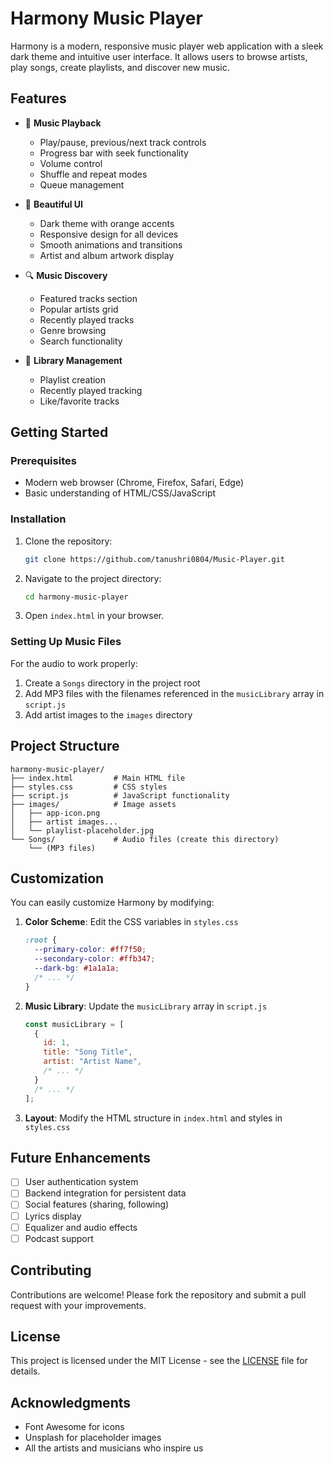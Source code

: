 # Harmony Music Player

Harmony is a modern, responsive music player web application with a sleek dark theme and intuitive user interface. It allows users to browse artists, play songs, create playlists, and discover new music.

## Features

* 🎵 **Music Playback**

  * Play/pause, previous/next track controls
  * Progress bar with seek functionality
  * Volume control
  * Shuffle and repeat modes
  * Queue management

* 🎨 **Beautiful UI**

  * Dark theme with orange accents
  * Responsive design for all devices
  * Smooth animations and transitions
  * Artist and album artwork display

* 🔍 **Music Discovery**

  * Featured tracks section
  * Popular artists grid
  * Recently played tracks
  * Genre browsing
  * Search functionality

* 📁 **Library Management**

  * Playlist creation
  * Recently played tracking
  * Like/favorite tracks

## Getting Started

### Prerequisites

* Modern web browser (Chrome, Firefox, Safari, Edge)
* Basic understanding of HTML/CSS/JavaScript

### Installation

1. Clone the repository:

   ```bash
   git clone https://github.com/tanushri0804/Music-Player.git
   ```

2. Navigate to the project directory:

   ```bash
   cd harmony-music-player
   ```

3. Open `index.html` in your browser.

### Setting Up Music Files

For the audio to work properly:

1. Create a `Songs` directory in the project root
2. Add MP3 files with the filenames referenced in the `musicLibrary` array in `script.js`
3. Add artist images to the `images` directory

## Project Structure

```
harmony-music-player/
├── index.html         # Main HTML file
├── styles.css         # CSS styles
├── script.js          # JavaScript functionality
├── images/            # Image assets
│   ├── app-icon.png
│   ├── artist images...
│   └── playlist-placeholder.jpg
└── Songs/             # Audio files (create this directory)
    └── (MP3 files)
```

## Customization

You can easily customize Harmony by modifying:

1. **Color Scheme**: Edit the CSS variables in `styles.css`

   ```css
   :root {
     --primary-color: #ff7f50;
     --secondary-color: #ffb347;
     --dark-bg: #1a1a1a;
     /* ... */
   }
   ```

2. **Music Library**: Update the `musicLibrary` array in `script.js`

   ```javascript
   const musicLibrary = [
     {
       id: 1,
       title: "Song Title",
       artist: "Artist Name",
       /* ... */
     }
     /* ... */
   ];
   ```

3. **Layout**: Modify the HTML structure in `index.html` and styles in `styles.css`

## Future Enhancements

* [ ] User authentication system
* [ ] Backend integration for persistent data
* [ ] Social features (sharing, following)
* [ ] Lyrics display
* [ ] Equalizer and audio effects
* [ ] Podcast support

## Contributing

Contributions are welcome! Please fork the repository and submit a pull request with your improvements.

## License

This project is licensed under the MIT License - see the [LICENSE](LICENSE) file for details.

## Acknowledgments

* Font Awesome for icons
* Unsplash for placeholder images
* All the artists and musicians who inspire us
